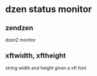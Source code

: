 # dzen status monitor

## zendzen

dzen2 monitor

## xftwidth, xftheight

string width and height given a xft font

